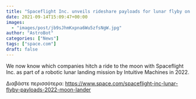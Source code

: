 ```yaml
---
title: "Spaceflight Inc. unveils rideshare payloads for lunar flyby on private moon lander mission in 2022"
date: 2021-09-14T15:09:47+00:00
images:
  - "images/post/jb9sJhmKxpna6Wu5zfsNgW.jpg"
author: "AstroBot"
categories: ["News"]
tags: ["space.com"]
draft: false
---
```


We now know which companies hitch a ride to the moon with Spaceflight Inc. as part of a robotic lunar landing mission by Intuitive Machines in 2022. 

Διαβάστε περισσότερα: https://www.space.com/spaceflight-inc-lunar-flyby-payloads-2022-moon-lander
